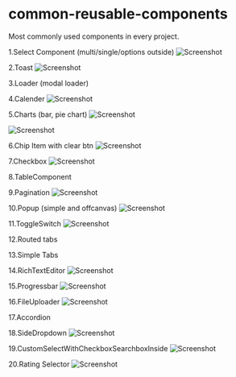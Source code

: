 # common-reusable-components
Most commonly used components in every project.

1.Select Component (multi/single/options outside)  ![Screenshot](https://github.com/Priyankakas/common-reusable-components/blob/57c86115ea5f91d7f013678e7b50ac99e90f072f/images/select.png)

2.Toast ![Screenshot](https://github.com/Priyankakas/common-reusable-components/blob/main/images/toast.png)

3.Loader (modal loader)

4.Calender ![Screenshot](https://github.com/Priyankakas/common-reusable-components/blob/57c86115ea5f91d7f013678e7b50ac99e90f072f/images/calender.png)

5.Charts (bar, pie chart) ![Screenshot](https://github.com/Priyankakas/common-reusable-components/blob/57c86115ea5f91d7f013678e7b50ac99e90f072f/images/pie-chart.png)

![Screenshot](https://github.com/Priyankakas/common-reusable-components/blob/57c86115ea5f91d7f013678e7b50ac99e90f072f/images/bar-chart%20with%20carosel%20items.png)

6.Chip Item with clear btn  ![Screenshot](https://github.com/Priyankakas/common-reusable-components/blob/57c86115ea5f91d7f013678e7b50ac99e90f072f/images/Chip%20item.png)

7.Checkbox ![Screenshot](https://github.com/Priyankakas/common-reusable-components/blob/57c86115ea5f91d7f013678e7b50ac99e90f072f/images/checkbox.png)

8.TableComponent

9.Pagination ![Screenshot](https://github.com/Priyankakas/common-reusable-components/blob/57c86115ea5f91d7f013678e7b50ac99e90f072f/images/pagination.png)

10.Popup (simple and offcanvas) ![Screenshot](https://github.com/Priyankakas/common-reusable-components/blob/57c86115ea5f91d7f013678e7b50ac99e90f072f/images/offcanvas%20side%20popup.png)

11.ToggleSwitch ![Screenshot](https://github.com/Priyankakas/common-reusable-components/blob/57c86115ea5f91d7f013678e7b50ac99e90f072f/images/switch-toggle.png)

12.Routed tabs

13.Simple Tabs

14.RichTextEditor ![Screenshot](https://github.com/Priyankakas/common-reusable-components/blob/57c86115ea5f91d7f013678e7b50ac99e90f072f/images/rich-text-editor.png)

15.Progressbar ![Screenshot](https://github.com/Priyankakas/common-reusable-components/blob/57c86115ea5f91d7f013678e7b50ac99e90f072f/images/progress-bar.png)

16.FileUploader ![Screenshot](https://github.com/Priyankakas/common-reusable-components/blob/57c86115ea5f91d7f013678e7b50ac99e90f072f/images/file-uploader-drag-dropbtn.png)

17.Accordion

18.SideDropdown  ![Screenshot](https://github.com/Priyankakas/common-reusable-components/blob/57c86115ea5f91d7f013678e7b50ac99e90f072f/images/side%20dropdown.png)

19.CustomSelectWithCheckboxSearchboxInside  ![Screenshot](https://github.com/Priyankakas/common-reusable-components/blob/57c86115ea5f91d7f013678e7b50ac99e90f072f/images/selectwithcheckboxsearchinside.png)

20.Rating Selector  ![Screenshot](https://github.com/Priyankakas/common-reusable-components/blob/57c86115ea5f91d7f013678e7b50ac99e90f072f/images/rating-selector.png)
